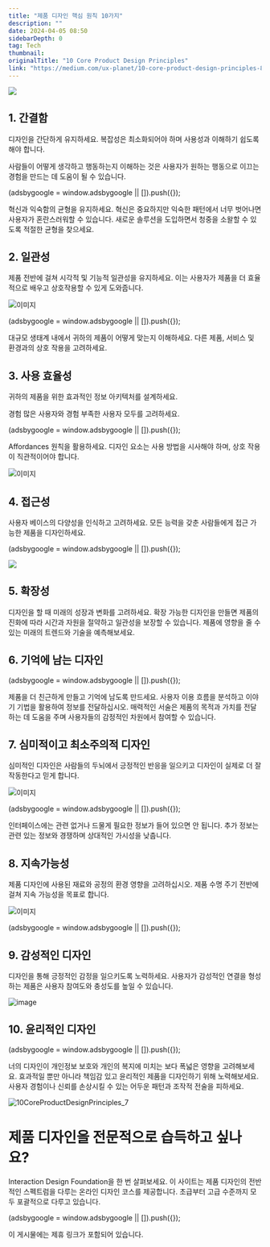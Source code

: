 ```yaml
---
title: "제품 디자인 핵심 원칙 10가지"
description: ""
date: 2024-04-05 08:50
sidebarDepth: 0
tag: Tech
thumbnail: 
originalTitle: "10 Core Product Design Principles"
link: "https://medium.com/ux-planet/10-core-product-design-principles-8f3ae8a9481b"
---
```



<img src="https://miro.medium.com/v2/resize:fit:1400/1*P-W0ZcnnDSD39Uz_fet-gg.gif" />

## 1. 간결함

디자인을 간단하게 유지하세요. 복잡성은 최소화되어야 하며 사용성과 이해하기 쉽도록 해야 합니다.

사람들이 어떻게 생각하고 행동하는지 이해하는 것은 사용자가 원하는 행동으로 이끄는 경험을 만드는 데 도움이 될 수 있습니다.

<!-- ui-log 수평형 -->
<ins class="adsbygoogle"
  style="display:block"
  data-ad-client="ca-pub-4877378276818686"
  data-ad-slot="9743150776"
  data-ad-format="auto"
  data-full-width-responsive="true"></ins>
<component is="script">
(adsbygoogle = window.adsbygoogle || []).push({});
</component>

혁신과 익숙함의 균형을 유지하세요. 혁신은 중요하지만 익숙한 패턴에서 너무 벗어나면 사용자가 혼란스러워할 수 있습니다. 새로운 솔루션을 도입하면서 청중을 소왈할 수 있도록 적절한 균형을 찾으세요.

## 2. 일관성

제품 전반에 걸쳐 시각적 및 기능적 일관성을 유지하세요. 이는 사용자가 제품을 더 효율적으로 배우고 상호작용할 수 있게 도와줍니다.

![이미지](./img/10CoreProductDesignPrinciples_1.png)

<!-- ui-log 수평형 -->
<ins class="adsbygoogle"
  style="display:block"
  data-ad-client="ca-pub-4877378276818686"
  data-ad-slot="9743150776"
  data-ad-format="auto"
  data-full-width-responsive="true"></ins>
<component is="script">
(adsbygoogle = window.adsbygoogle || []).push({});
</component>

대규모 생태계 내에서 귀하의 제품이 어떻게 맞는지 이해하세요. 다른 제품, 서비스 및 환경과의 상호 작용을 고려하세요.

## 3. 사용 효율성

귀하의 제품을 위한 효과적인 정보 아키텍처를 설계하세요.

경험 많은 사용자와 경험 부족한 사용자 모두를 고려하세요.

<!-- ui-log 수평형 -->
<ins class="adsbygoogle"
  style="display:block"
  data-ad-client="ca-pub-4877378276818686"
  data-ad-slot="9743150776"
  data-ad-format="auto"
  data-full-width-responsive="true"></ins>
<component is="script">
(adsbygoogle = window.adsbygoogle || []).push({});
</component>

Affordances 원칙을 활용하세요. 디자인 요소는 사용 방법을 시사해야 하며, 상호 작용이 직관적이어야 합니다.

![이미지](./img/10CoreProductDesignPrinciples_2.png)

## 4. 접근성

사용자 베이스의 다양성을 인식하고 고려하세요. 모든 능력을 갖춘 사람들에게 접근 가능한 제품을 디자인하세요.


<!-- ui-log 수평형 -->
<ins class="adsbygoogle"
  style="display:block"
  data-ad-client="ca-pub-4877378276818686"
  data-ad-slot="9743150776"
  data-ad-format="auto"
  data-full-width-responsive="true"></ins>
<component is="script">
(adsbygoogle = window.adsbygoogle || []).push({});
</component>

<img src="./img/10CoreProductDesignPrinciples_3.png" />

## 5. 확장성

디자인을 할 때 미래의 성장과 변화를 고려하세요. 확장 가능한 디자인을 만들면 제품의 진화에 따라 시간과 자원을 절약하고 일관성을 보장할 수 있습니다. 제품에 영향을 줄 수 있는 미래의 트렌드와 기술을 예측해보세요.

## 6. 기억에 남는 디자인

<!-- ui-log 수평형 -->
<ins class="adsbygoogle"
  style="display:block"
  data-ad-client="ca-pub-4877378276818686"
  data-ad-slot="9743150776"
  data-ad-format="auto"
  data-full-width-responsive="true"></ins>
<component is="script">
(adsbygoogle = window.adsbygoogle || []).push({});
</component>

제품을 더 친근하게 만들고 기억에 남도록 만드세요. 사용자 이용 흐름을 분석하고 이야기 기법을 활용하여 정보를 전달하십시오. 매력적인 서술은 제품의 목적과 가치를 전달하는 데 도움을 주며 사용자들의 감정적인 차원에서 참여할 수 있습니다.

## 7. 심미적이고 최소주의적 디자인

심미적인 디자인은 사람들의 두뇌에서 긍정적인 반응을 일으키고 디자인이 실제로 더 잘 작동한다고 믿게 합니다.

![이미지](./img/10CoreProductDesignPrinciples_4.png)

<!-- ui-log 수평형 -->
<ins class="adsbygoogle"
  style="display:block"
  data-ad-client="ca-pub-4877378276818686"
  data-ad-slot="9743150776"
  data-ad-format="auto"
  data-full-width-responsive="true"></ins>
<component is="script">
(adsbygoogle = window.adsbygoogle || []).push({});
</component>

인터페이스에는 관련 없거나 드물게 필요한 정보가 들어 있으면 안 됩니다. 추가 정보는 관련 있는 정보와 경쟁하며 상대적인 가시성을 낮춥니다.

## 8. 지속가능성

제품 디자인에 사용된 재료와 공정의 환경 영향을 고려하십시오. 제품 수명 주기 전반에 걸쳐 지속 가능성을 목표로 합니다.

![이미지](./img/10CoreProductDesignPrinciples_5.png)

<!-- ui-log 수평형 -->
<ins class="adsbygoogle"
  style="display:block"
  data-ad-client="ca-pub-4877378276818686"
  data-ad-slot="9743150776"
  data-ad-format="auto"
  data-full-width-responsive="true"></ins>
<component is="script">
(adsbygoogle = window.adsbygoogle || []).push({});
</component>

## 9. 감성적인 디자인

디자인을 통해 긍정적인 감정을 일으키도록 노력하세요. 사용자가 감성적인 연결을 형성하는 제품은 사용자 참여도와 충성도를 높일 수 있습니다.

![image](https://miro.medium.com/v2/resize:fit:1080/1*Lc6tPkOm5azQBYZFvC5BBg.gif)

## 10. 윤리적인 디자인

<!-- ui-log 수평형 -->
<ins class="adsbygoogle"
  style="display:block"
  data-ad-client="ca-pub-4877378276818686"
  data-ad-slot="9743150776"
  data-ad-format="auto"
  data-full-width-responsive="true"></ins>
<component is="script">
(adsbygoogle = window.adsbygoogle || []).push({});
</component>

너의 디자인이 개인정보 보호와 개인의 복지에 미치는 보다 폭넓은 영향을 고려해보세요. 효과적일 뿐만 아니라 책임감 있고 윤리적인 제품을 디자인하기 위해 노력해보세요. 사용자 경험이나 신뢰를 손상시킬 수 있는 어두운 패턴과 조작적 전술을 피하세요.

![10CoreProductDesignPrinciples_7](./img/10CoreProductDesignPrinciples_7.png)

# 제품 디자인을 전문적으로 습득하고 싶나요?

Interaction Design Foundation을 한 번 살펴보세요. 이 사이트는 제품 디자인의 전반적인 스펙트럼을 다루는 온라인 디자인 코스를 제공합니다. 초급부터 고급 수준까지 모두 포괄적으로 다루고 있습니다.

<!-- ui-log 수평형 -->
<ins class="adsbygoogle"
  style="display:block"
  data-ad-client="ca-pub-4877378276818686"
  data-ad-slot="9743150776"
  data-ad-format="auto"
  data-full-width-responsive="true"></ins>
<component is="script">
(adsbygoogle = window.adsbygoogle || []).push({});
</component>

이 게시물에는 제휴 링크가 포함되어 있습니다.